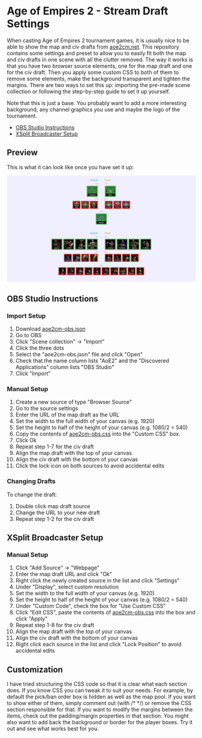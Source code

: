 # Age of Empires 2 - Stream Draft Settings

When casting Age of Empires 2 tournament games, it is usually nice to be able to show the map and civ drafts from [aoe2cm.net](https://aoe2cm.net).
This repository contains some settings and preset to allow you to easily fit both the map and civ drafts in one scene with all the clutter removed.
The way it works is that you have two browser source elements, one for the map draft and one for the civ draft.
Then you apply some custom CSS to both of them to remove some elements, make the background transparent and tighten the margins.
There are two ways to set this up: importing the pre-made scene collection or following the step-by-step guide to set it up yourself.

Note that this is just a base. You probably want to add a more interesting background, any channel graphics you use and maybe the logo of the tournament.

- [OBS Studio Instructions](#obs-studio-instructions)
- [XSplit Broadcaster Setup](#xsplit-broadcaster-setup)

## Preview

This is what it can look like once you have set it up:

![OBS AoE2 Draft preview](aoe2cm-obs.png)

## OBS Studio Instructions

### Import Setup

1. Download [aoe2cm-obs.json](aoe2cm-obs.json)
2. Go to OBS
3. Click "Scene collection" -> "Import"
4. Click the three dots
5. Select the "aoe2cm-obs.json" file and click "Open"
6. Check that the name column lists "AoE2" and the "Discovered Applications" column lists "OBS Studio"
7. Click "Import"

### Manual Setup

1. Create a new source of type "Browser Source"
2. Go to the source settings
3. Enter the URL of the map draft as the URL
4. Set the width to the full width of your canvas (e.g. 1920)
5. Set the height to half of the height of your canvas (e.g. 1080/2 = 540)
6. Copy the contents of [aoe2cm-obs.css](aoe2cm-obs.css) into the "Custom CSS" box.
7. Click Ok
8. Repeat step 1-7 for the civ draft
9. Align the map draft with the top of your canvas
10. Align the civ draft with the bottom of your canvas
11. Click the lock icon on both sources to avoid accidental edits

### Changing Drafts

To change the draft:

1. Double click map draft source
2. Change the URL to your new draft
3. Repeat step 1-2 for the civ draft

## XSplit Broadcaster Setup

### Manual Setup

1. Click "Add Source" -> "Webpage"
2. Enter the map draft URL and click "Ok"
3. Right click the newly created source in the list and click "Settings"
4. Under "Display", select custom resolution
5. Set the width to the full width of your canvas (e.g. 1920)
6. Set the height to half of the height of your canvas (e.g. 1080/2 = 540)
7. Under "Custom Code", check the box for "Use Custom CSS"
8. Click "Edit CSS", paste the contents of [aoe2cm-obs.css](aoe2cm-obs.css) into the box and click "Apply"
9. Repeat step 1-8 for the civ draft
10. Align the map draft with the top of your canvas
11. Align the civ draft with the bottom of your canvas
12. Right click each source in the list and click "Lock Position" to avoid accidental edits

## Customization

I have tried structuring the CSS code so that it is clear what each section does.
If you know CSS you can tweak it to suit your needs. For example, by default the pick/ban order box is hidden as well as the map pool.
If you want to show either of them, simply comment out (with /* */) or remove the CSS section responsible for that.
If you want to modify the margins between the items, check out the padding/margin properties in that section.
You might also want to add back the background or border for the player boxes. Try it out and see what works best for you.
